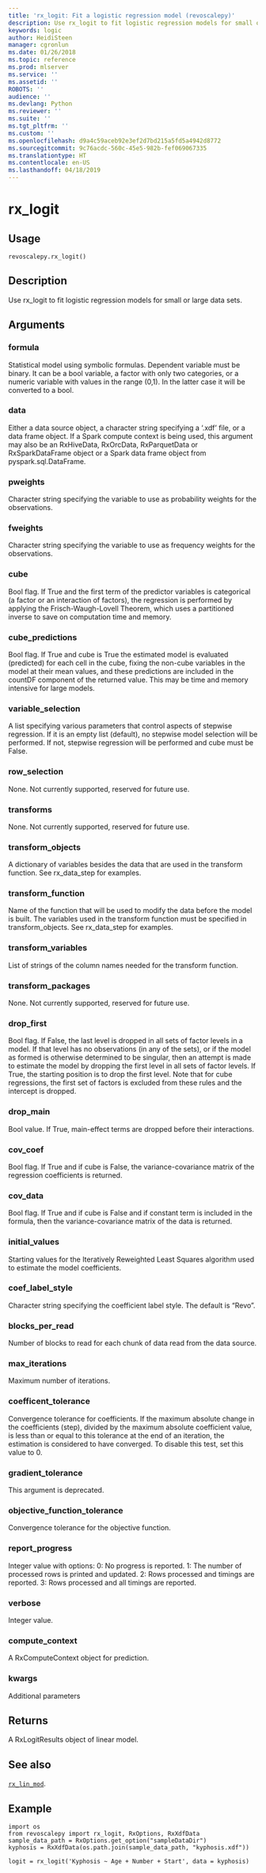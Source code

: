 ```yaml
---
title: 'rx_logit: Fit a logistic regression model (revoscalepy)'
description: Use rx_logit to fit logistic regression models for small or large data sets.
keywords: logic
author: HeidiSteen
manager: cgronlun
ms.date: 01/26/2018
ms.topic: reference
ms.prod: mlserver
ms.service: ''
ms.assetid: ''
ROBOTS: ''
audience: ''
ms.devlang: Python
ms.reviewer: ''
ms.suite: ''
ms.tgt_pltfrm: ''
ms.custom: ''
ms.openlocfilehash: d9a4c59aceb92e3ef2d7bd215a5fd5a4942d8772
ms.sourcegitcommit: 9c76acdc-560c-45e5-982b-fef069067335
ms.translationtype: HT
ms.contentlocale: en-US
ms.lasthandoff: 04/18/2019
---
```

# <a name="rxlogit"></a>rx_logit


 


## <a name="usage"></a>Usage



```
revoscalepy.rx_logit()
```





## <a name="description"></a>Description

Use rx_logit to fit logistic regression models for small or large data sets.


## <a name="arguments"></a>Arguments


### <a name="formula"></a>formula

Statistical model using symbolic formulas. Dependent variable must be binary. It can be a bool variable, a factor with only two categories, or a numeric variable with values in the range (0,1). In the latter case it will be converted to a bool.


### <a name="data"></a>data

Either a data source object, a character string specifying a ‘.xdf’ file, or a data frame object.
If a Spark compute context is being used, this argument may also be an RxHiveData, RxOrcData, RxParquetData or RxSparkDataFrame object or a Spark data frame object from pyspark.sql.DataFrame.


### <a name="pweights"></a>pweights

Character string specifying the variable to use as probability weights for the observations.


### <a name="fweights"></a>fweights

Character string specifying the variable to use as frequency weights for the observations.


### <a name="cube"></a>cube

Bool flag. If True and the first term of the predictor variables is categorical (a factor or an interaction of factors), the regression is performed by applying the Frisch-Waugh-Lovell Theorem, which uses a partitioned inverse to save on computation time and memory.


### <a name="cubepredictions"></a>cube_predictions

Bool flag. If True and cube is True the estimated model is evaluated (predicted) for each cell in the cube, fixing the non-cube variables in the model at their mean values, and these predictions are included in the countDF component of the returned value. This may be time and memory intensive for large models.


### <a name="variableselection"></a>variable_selection

A list specifying various parameters that control aspects of stepwise regression. If it is an empty list (default), no stepwise model selection will be performed. If not, stepwise regression will be performed and cube must be False.


### <a name="rowselection"></a>row_selection

None. Not currently supported, reserved for future use.


### <a name="transforms"></a>transforms

None. Not currently supported, reserved for future use.


### <a name="transformobjects"></a>transform_objects

A dictionary of variables besides the data that are used in the transform function.
See rx_data_step for examples.


### <a name="transformfunction"></a>transform_function

Name of the function that will be used to modify the data before the model is built.
The variables used in the transform function must be specified in transform_objects.
See rx_data_step for examples.


### <a name="transformvariables"></a>transform_variables

List of strings of the column names needed for the transform function.


### <a name="transformpackages"></a>transform_packages

None. Not currently supported, reserved for future use.


### <a name="dropfirst"></a>drop_first

Bool flag. If False, the last level is dropped in all sets of factor levels in a model. If that level has no observations (in any of the sets), or if the model as formed is otherwise determined to be singular, then an attempt is made to estimate the model by dropping the first level in all sets of factor levels. If True, the starting position is to drop the first level. Note that for cube regressions, the first set of factors is excluded from these rules and the intercept is dropped.


### <a name="dropmain"></a>drop_main

Bool value. If True, main-effect terms are dropped before their interactions.


### <a name="covcoef"></a>cov_coef

Bool flag. If True and if cube is False, the variance-covariance matrix of the regression coefficients is returned.


### <a name="covdata"></a>cov_data

Bool flag. If True and if cube is False and if constant term is included in the formula, then the variance-covariance matrix of the data is returned.


### <a name="initialvalues"></a>initial_values

Starting values for the Iteratively Reweighted Least Squares algorithm used to estimate the model coefficients.


### <a name="coeflabelstyle"></a>coef_label_style

Character string specifying the coefficient label style.
The default is “Revo”.


### <a name="blocksperread"></a>blocks_per_read

Number of blocks to read for each chunk of data read from the data source.


### <a name="maxiterations"></a>max_iterations

Maximum number of iterations.


### <a name="coefficenttolerance"></a>coefficent_tolerance

Convergence tolerance for coefficients. If the maximum absolute change in the coefficients (step), divided by the maximum absolute coefficient value, is less than or equal to this tolerance at the end of an iteration, the estimation is considered to have converged. To disable this test, set this value to 0.


### <a name="gradienttolerance"></a>gradient_tolerance

This argument is deprecated.


### <a name="objectivefunctiontolerance"></a>objective_function_tolerance

Convergence tolerance for the objective function.


### <a name="reportprogress"></a>report_progress

Integer value with options: 0: No progress is reported.
1: The number of processed rows is printed and updated.
2: Rows processed and timings are reported.
3: Rows processed and all timings are reported.


### <a name="verbose"></a>verbose

Integer value.


### <a name="computecontext"></a>compute_context

A RxComputeContext object for prediction.


### <a name="kwargs"></a>kwargs

Additional parameters


## <a name="returns"></a>Returns

A RxLogitResults object of linear model.


## <a name="see-also"></a>See also

[`rx_lin_mod`](rx-lin-mod.md).


## <a name="example"></a>Example



```
import os
from revoscalepy import rx_logit, RxOptions, RxXdfData
sample_data_path = RxOptions.get_option("sampleDataDir")
kyphosis = RxXdfData(os.path.join(sample_data_path, "kyphosis.xdf"))

logit = rx_logit('Kyphosis ~ Age + Number + Start', data = kyphosis)
```

